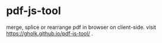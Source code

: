 # pdf-js-tool
merge, splice or rearrange pdf in browser on client-side.
visit <https://gholk.github.io/pdf-js-tool/> .
